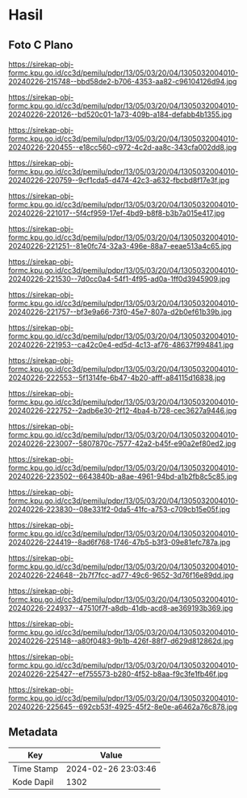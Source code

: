 # Hasil

## Foto C Plano

https://sirekap-obj-formc.kpu.go.id/cc3d/pemilu/pdpr/13/05/03/20/04/1305032004010-20240226-215748--bbd58de2-b706-4353-aa82-c96104126d94.jpg

https://sirekap-obj-formc.kpu.go.id/cc3d/pemilu/pdpr/13/05/03/20/04/1305032004010-20240226-220126--bd520c01-1a73-409b-a184-defabb4b1355.jpg

https://sirekap-obj-formc.kpu.go.id/cc3d/pemilu/pdpr/13/05/03/20/04/1305032004010-20240226-220455--e18cc560-c972-4c2d-aa8c-343cfa002dd8.jpg

https://sirekap-obj-formc.kpu.go.id/cc3d/pemilu/pdpr/13/05/03/20/04/1305032004010-20240226-220759--9cf1cda5-d474-42c3-a632-fbcbd8f17e3f.jpg

https://sirekap-obj-formc.kpu.go.id/cc3d/pemilu/pdpr/13/05/03/20/04/1305032004010-20240226-221017--5f4cf959-17ef-4bd9-b8f8-b3b7a015e417.jpg

https://sirekap-obj-formc.kpu.go.id/cc3d/pemilu/pdpr/13/05/03/20/04/1305032004010-20240226-221251--81e0fc74-32a3-496e-88a7-eeae513a4c65.jpg

https://sirekap-obj-formc.kpu.go.id/cc3d/pemilu/pdpr/13/05/03/20/04/1305032004010-20240226-221530--7d0cc0a4-54f1-4f95-ad0a-1ff0d3945909.jpg

https://sirekap-obj-formc.kpu.go.id/cc3d/pemilu/pdpr/13/05/03/20/04/1305032004010-20240226-221757--bf3e9a66-73f0-45e7-807a-d2b0ef61b39b.jpg

https://sirekap-obj-formc.kpu.go.id/cc3d/pemilu/pdpr/13/05/03/20/04/1305032004010-20240226-221953--ca42c0e4-ed5d-4c13-af76-48637f994841.jpg

https://sirekap-obj-formc.kpu.go.id/cc3d/pemilu/pdpr/13/05/03/20/04/1305032004010-20240226-222553--5f1314fe-6b47-4b20-afff-a84115d16838.jpg

https://sirekap-obj-formc.kpu.go.id/cc3d/pemilu/pdpr/13/05/03/20/04/1305032004010-20240226-222752--2adb6e30-2f12-4ba4-b728-cec3627a9446.jpg

https://sirekap-obj-formc.kpu.go.id/cc3d/pemilu/pdpr/13/05/03/20/04/1305032004010-20240226-223007--5807870c-7577-42a2-b45f-e90a2ef80ed2.jpg

https://sirekap-obj-formc.kpu.go.id/cc3d/pemilu/pdpr/13/05/03/20/04/1305032004010-20240226-223502--6643840b-a8ae-4961-94bd-a1b2fb8c5c85.jpg

https://sirekap-obj-formc.kpu.go.id/cc3d/pemilu/pdpr/13/05/03/20/04/1305032004010-20240226-223830--08e331f2-0da5-41fc-a753-c709cb15e05f.jpg

https://sirekap-obj-formc.kpu.go.id/cc3d/pemilu/pdpr/13/05/03/20/04/1305032004010-20240226-224419--8ad6f768-1746-47b5-b3f3-09e81efc787a.jpg

https://sirekap-obj-formc.kpu.go.id/cc3d/pemilu/pdpr/13/05/03/20/04/1305032004010-20240226-224648--2b7f7fcc-ad77-49c6-9652-3d76f16e89dd.jpg

https://sirekap-obj-formc.kpu.go.id/cc3d/pemilu/pdpr/13/05/03/20/04/1305032004010-20240226-224937--47510f7f-a8db-41db-acd8-ae369193b369.jpg

https://sirekap-obj-formc.kpu.go.id/cc3d/pemilu/pdpr/13/05/03/20/04/1305032004010-20240226-225148--a80f0483-9b1b-426f-88f7-d629d812862d.jpg

https://sirekap-obj-formc.kpu.go.id/cc3d/pemilu/pdpr/13/05/03/20/04/1305032004010-20240226-225427--ef755573-b280-4f52-b8aa-f9c3fe1fb46f.jpg

https://sirekap-obj-formc.kpu.go.id/cc3d/pemilu/pdpr/13/05/03/20/04/1305032004010-20240226-225645--692cb53f-4925-45f2-8e0e-a6462a76c878.jpg


## Metadata

| Key        | Value               |
| ---------- | ------------------- |
| Time Stamp | 2024-02-26 23:03:46 |
| Kode Dapil | 1302                |



